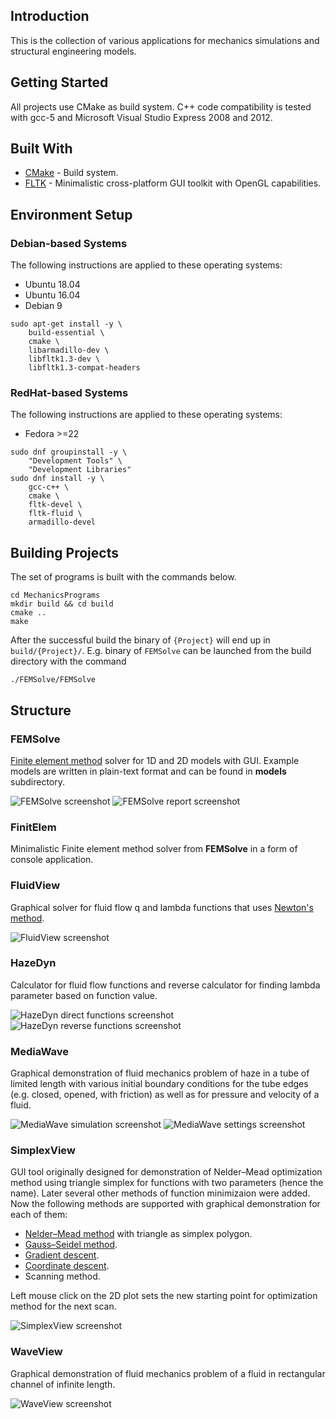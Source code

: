 ## Introduction

This is the collection of various applications for mechanics simulations and structural engineering models. 

## Getting Started

All projects use CMake as build system. C++ code compatibility is tested
with gcc-5 and Microsoft Visual Studio Express 2008 and 2012.

## Built With

* [CMake](https://cmake.org/) - Build system.
* [FLTK](http://www.fltk.org) - Minimalistic cross-platform GUI toolkit with OpenGL capabilities.

## Environment Setup

### Debian-based Systems

The following instructions are applied to these operating systems:

* Ubuntu 18.04
* Ubuntu 16.04
* Debian 9

```
sudo apt-get install -y \
    build-essential \
    cmake \
    libarmadillo-dev \
    libfltk1.3-dev \
    libfltk1.3-compat-headers
```

### RedHat-based Systems

The following instructions are applied to these operating systems:

* Fedora >=22

```
sudo dnf groupinstall -y \
    "Development Tools" \
    "Development Libraries"
sudo dnf install -y \
    gcc-c++ \
    cmake \
    fltk-devel \
    fltk-fluid \
    armadillo-devel
```

## Building Projects

The set of programs is built with the commands below.

```
cd MechanicsPrograms
mkdir build && cd build
cmake ..
make
```

After the successful build the binary of `{Project}`  will end up in `build/{Project}/`.
E.g. binary of `FEMSolve` can be launched from the build directory with the command

```
./FEMSolve/FEMSolve
```
 
## Structure

### FEMSolve

[Finite element method](https://en.wikipedia.org/wiki/Finite_element_method) solver
for 1D and 2D models with GUI. Example models are written in plain-text format 
and can be found in __models__ subdirectory.

![FEMSolve screenshot](images/femsolve.png)
![FEMSolve report screenshot](images/femsolve_report.png)

### FinitElem

Minimalistic Finite element method solver from __FEMSolve__ in a form
of console application.

### FluidView

Graphical solver for fluid flow q and lambda functions that uses [Newton's method](https://en.wikipedia.org/wiki/Newton%27s_method).

![FluidView screenshot](images/fluidview.png)

### HazeDyn

Calculator for fluid flow functions and reverse calculator
for finding lambda parameter based on function value.

![HazeDyn direct functions screenshot](images/hazedyn_direct.png)
![HazeDyn reverse functions screenshot](images/hazedyn_reverse.png)

### MediaWave

Graphical demonstration of fluid mechanics problem of haze in a tube
of limited length with various initial boundary conditions for the tube
edges (e.g. closed, opened, with friction) as well as for pressure and velocity
of a fluid.

![MediaWave simulation screenshot](images/mediawave.png)
![MediaWave settings screenshot](images/mediawave_settings.png)

### SimplexView

GUI tool originally designed for demonstration of Nelder–Mead optimization
method using triangle simplex for functions with two parameters (hence the name).
Later several other methods of function minimizaion were added. Now the following
methods are supported with graphical demonstration for each of them:

* [Nelder–Mead method](https://en.wikipedia.org/wiki/Nelder%E2%80%93Mead_method) with triangle as simplex polygon.
* [Gauss–Seidel method](https://en.wikipedia.org/wiki/Gauss%E2%80%93Seidel_method).
* [Gradient descent](https://en.wikipedia.org/wiki/Gradient_descent).
* [Coordinate descent](https://en.wikipedia.org/wiki/Coordinate_descent).
* Scanning method.

Left mouse click on the 2D plot sets the new starting point for optimization
method for the next scan.

![SimplexView screenshot](images/simplexview.png)

### WaveView

Graphical demonstration of fluid mechanics problem of a fluid in
rectangular channel of infinite length.

![WaveView screenshot](images/waveview.png)

